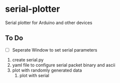 # serial-plotter
Serial plotter for Arduino and other devices

## To Do

- [ ] Seperate Window to set serial parameters
1. create serial.py
2. yaml file to configure serial packet binary and ascii
3. plot with randomly generated data
   1. plot with serial